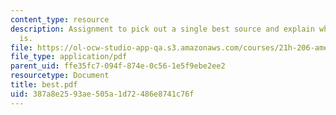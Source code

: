 ```yaml
---
content_type: resource
description: Assignment to pick out a single best source and explain what its significance
  is.
file: https://ol-ocw-studio-app-qa.s3.amazonaws.com/courses/21h-206-american-consumer-culture-fall-2007/387a8e2593ae505a1d72486e8741c76f_best.pdf
file_type: application/pdf
parent_uid: ffe35fc7-094f-874e-0c56-1e5f9ebe2ee2
resourcetype: Document
title: best.pdf
uid: 387a8e25-93ae-505a-1d72-486e8741c76f
---
```

